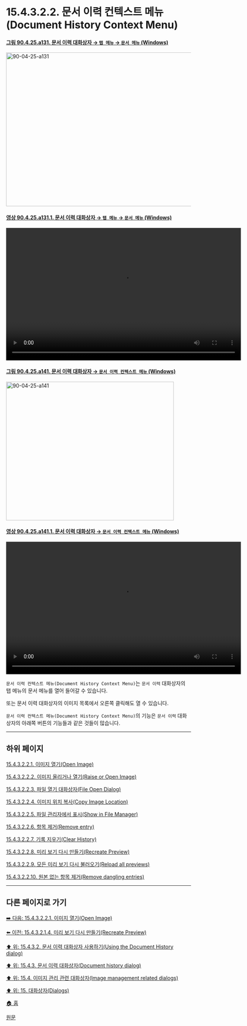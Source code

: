 # 15.4.3.2.2. 문서 이력 컨텍스트 메뉴(Document History Context Menu)

<a id="90-04-25-a131"></a>

#### [그림 90.4.25.a131. 문서 이력 대화상자 → `탭 메뉴` → `문서 메뉴` (Windows)](./90-04-0025-document_history.md#90-04-25-a131)
<img width="845" height="418" alt="90-04-25-a131" src="https://github.com/user-attachments/assets/12d71393-67fe-4531-bac7-18c27547f240" />

<a id="90-04-25-a131-01"></a>

#### [영상 90.4.25.a131.1. 문서 이력 대화상자 → `탭 메뉴` → `문서 메뉴` (Windows)](./90-04-0025-document_history.md#90-04-25-a131-01)
<video controls="controls" width="640" height="360" src="https://github.com/user-attachments/assets/53b9cb0e-3501-4fc4-8e43-9663ffebcc05"></video>

<a id="90-04-25-a141"></a>

#### [그림 90.4.25.a141. 문서 이력 대화상자 → `문서 이력 컨텍스트 메뉴` (Windows)](./90-04-0025-document_history.md#90-04-25-a141)
<img width="457" height="377" alt="90-04-25-a141" src="https://github.com/user-attachments/assets/c905805a-186a-4b81-b5a5-14e3d3375e4d" />

<a id="90-04-25-a141-01"></a>

#### [영상 90.4.25.a141.1. 문서 이력 대화상자 → `문서 이력 컨텍스트 메뉴` (Windows)](./90-04-0025-document_history.md#90-04-25-a141-01)
<video controls="controls" width="640" height="360" src="https://github.com/user-attachments/assets/d85df6b5-a6ac-41ed-a0e3-aa48a26f2561"></video>

`문서 이력 컨텍스트 메뉴(Document History Context Menu)`는 `문서 이력` 대화상자의 탭 메뉴의 문서 메뉴를 열어 들어갈 수 있습니다.

또는 문서 이력 대화상자의 이미지 목록에서 오른쪽 클릭해도 열 수 있습니다.

`문서 이력 컨텍스트 메뉴(Document History Context Menu)`의 기능은 `문서 이력` 대화상자의 아래쪽 버튼의 기능들과 같은 것들이 많습니다.

***

## 하위 페이지

[15.4.3.2.2.1. 이미지 열기(Open Image)](./15-04-03-02-02-01-open_image.md)

[15.4.3.2.2.2. 이미지 올리거나 열기(Raise or Open Image)](./15-04-03-02-02-02-raise_or_open_image.md)

[15.4.3.2.2.3. 파일 열기 대화상자(File Open Dialog)](./15-04-03-02-02-03-file_open_dialog.md)

[15.4.3.2.2.4. 이미지 위치 복사(Copy Image Location)](./15-04-03-02-02-04-copy_image_location.md)

[15.4.3.2.2.5. 파일 관리자에서 표시(Show in File Manager)](./15-04-03-02-02-05-show_in_file_manager.md)

[15.4.3.2.2.6. 항목 제거(Remove entry)](./15-04-03-02-02-06-remove_entry.md)

[15.4.3.2.2.7. 기록 지우기(Clear History)](./15-04-03-02-02-07-clear_history.md)

[15.4.3.2.2.8. 미리 보기 다시 만들기(Recreate Preview)](./15-04-03-02-02-08-recreate_preview.md)

[15.4.3.2.2.9. 모든 미리 보기 다시 불러오기(Reload all previews)](./15-04-03-02-02-09-reload_all_previews.md)

[15.4.3.2.2.10. 원본 없는 항목 제거(Remove dangling entries)](./15-04-03-02-02-10-remove_dangling_entries.md)

***

## 다른 페이지로 가기

[➡️ 다음: 15.4.3.2.2.1. 이미지 열기(Open Image)](./15-04-03-02-02-01-open_image.md)

[⬅️ 이전: 15.4.3.2.1.4. 미리 보기 다시 만들기(Recreate Preview)](./15-04-03-02-01-04-recreate_preview.md)

[⬆️ 위: 15.4.3.2. 문서 이력 대화상자 사용하기(Using the Document History dialog)](./15-04-03-02-00-using_the_document_history_dialog.md)

[⬆️ 위: 15.4.3. 문서 이력 대화상자(Document history dialog)](./15-04-03-00-document-history-dialog.md)

[⬆️ 위: 15.4. 이미지 관리 관련 대화상자(Image management related dialogs)](./15-04-00-image-management-related-dialogs.md)

[⬆️ 위: 15. 대화상자(Dialogs)](./15-00-dialogs.md)

[🏠 홈](./00-home.md)

[원문](https://docs.gimp.org/2.10/ko/gimp-document-dialog.html#gimp-document-history-menu)